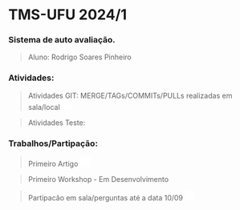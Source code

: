 # TMS-UFU 2024/1

### Sistema de auto avaliação.

> Aluno: Rodrigo Soares Pinheiro 

### Atividades:

> Atividades GIT: MERGE/TAGs/COMMITs/PULLs realizadas em sala/local <img src="confirm.gif" width="20"/>

> Atividades Teste: 

### Trabalhos/Partipação:

> Primeiro Artigo <img src="confirm.gif" width="20"/>

> Primeiro Workshop - Em Desenvolvimento

> Partipacão em sala/perguntas até a data 10/09 <img src="confirm.gif" width="20"/>
